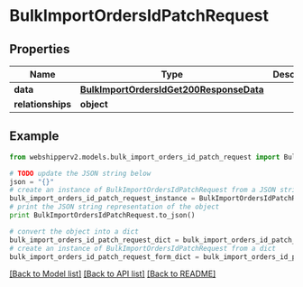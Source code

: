 # BulkImportOrdersIdPatchRequest


## Properties
Name | Type | Description | Notes
------------ | ------------- | ------------- | -------------
**data** | [**BulkImportOrdersIdGet200ResponseData**](BulkImportOrdersIdGet200ResponseData.md) |  | [optional] 
**relationships** | **object** |  | [optional] 

## Example

```python
from webshipperv2.models.bulk_import_orders_id_patch_request import BulkImportOrdersIdPatchRequest

# TODO update the JSON string below
json = "{}"
# create an instance of BulkImportOrdersIdPatchRequest from a JSON string
bulk_import_orders_id_patch_request_instance = BulkImportOrdersIdPatchRequest.from_json(json)
# print the JSON string representation of the object
print BulkImportOrdersIdPatchRequest.to_json()

# convert the object into a dict
bulk_import_orders_id_patch_request_dict = bulk_import_orders_id_patch_request_instance.to_dict()
# create an instance of BulkImportOrdersIdPatchRequest from a dict
bulk_import_orders_id_patch_request_form_dict = bulk_import_orders_id_patch_request.from_dict(bulk_import_orders_id_patch_request_dict)
```
[[Back to Model list]](../README.md#documentation-for-models) [[Back to API list]](../README.md#documentation-for-api-endpoints) [[Back to README]](../README.md)


